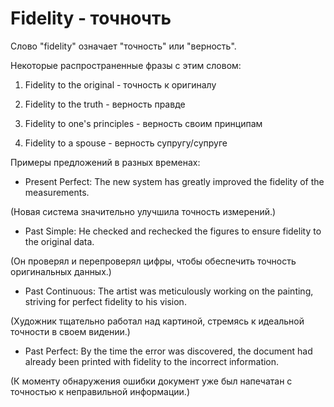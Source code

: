 # Fidelity - точночть

Слово "fidelity" означает "точность" или "верность".

Некоторые распространенные фразы с этим словом:

1. Fidelity to the original - точность к оригиналу

2. Fidelity to the truth - верность правде

3. Fidelity to one's principles - верность своим принципам

4. Fidelity to a spouse - верность супругу/супруге

Примеры предложений в разных временах:

- Present Perfect: The new system has greatly improved the fidelity of the measurements.

(Новая система значительно улучшила точность измерений.)

- Past Simple: He checked and rechecked the figures to ensure fidelity to the original data.

(Он проверял и перепроверял цифры, чтобы обеспечить точность оригинальных данных.)

- Past Continuous: The artist was meticulously working on the painting, striving for perfect fidelity to his vision.

(Художник тщательно работал над картиной, стремясь к идеальной точности в своем видении.)

- Past Perfect: By the time the error was discovered, the document had already been printed with fidelity to the incorrect information.

(К моменту обнаружения ошибки документ уже был напечатан с точностью к неправильной информации.)
